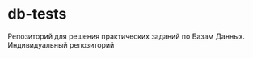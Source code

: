# db-tests
Репозиторий для решения практических заданий по Базам Данных. Индивидуальный репозиторий

